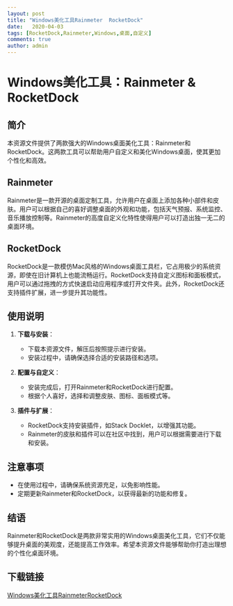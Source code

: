 ```yaml
---
layout: post
title: "Windows美化工具Rainmeter  RocketDock"
date:   2020-04-03
tags: [RocketDock,Rainmeter,Windows,桌面,自定义]
comments: true
author: admin
---
```

# Windows美化工具：Rainmeter & RocketDock

## 简介

本资源文件提供了两款强大的Windows桌面美化工具：Rainmeter和RocketDock。这两款工具可以帮助用户自定义和美化Windows桌面，使其更加个性化和高效。

## Rainmeter

Rainmeter是一款开源的桌面定制工具，允许用户在桌面上添加各种小部件和皮肤。用户可以根据自己的喜好调整桌面的外观和功能，包括天气预报、系统监控、音乐播放控制等。Rainmeter的高度自定义化特性使得用户可以打造出独一无二的桌面环境。

## RocketDock

RocketDock是一款模仿Mac风格的Windows桌面工具栏，它占用极少的系统资源，即使在旧计算机上也能流畅运行。RocketDock支持自定义图标和面板模式，用户可以通过拖拽的方式快速启动应用程序或打开文件夹。此外，RocketDock还支持插件扩展，进一步提升其功能性。

## 使用说明

1. **下载与安装**：
   - 下载本资源文件，解压后按照提示进行安装。
   - 安装过程中，请确保选择合适的安装路径和选项。

2. **配置与自定义**：
   - 安装完成后，打开Rainmeter和RocketDock进行配置。
   - 根据个人喜好，选择和调整皮肤、图标、面板模式等。

3. **插件与扩展**：
   - RocketDock支持安装插件，如Stack Docklet，以增强其功能。
   - Rainmeter的皮肤和插件可以在社区中找到，用户可以根据需要进行下载和安装。

## 注意事项

- 在使用过程中，请确保系统资源充足，以免影响性能。
- 定期更新Rainmeter和RocketDock，以获得最新的功能和修复。

## 结语

Rainmeter和RocketDock是两款非常实用的Windows桌面美化工具，它们不仅能够提升桌面的美观度，还能提高工作效率。希望本资源文件能够帮助你打造出理想的个性化桌面环境。

## 下载链接

[Windows美化工具RainmeterRocketDock](https://pan.quark.cn/s/5f6c47f878e2)